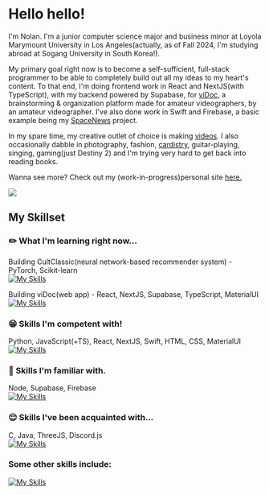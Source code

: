 # Hello hello!

I'm Nolan. I'm a junior computer science major and business minor at Loyola Marymount University in Los Angeles(actually, as of Fall 2024, I'm studying abroad at Sogang University in South Korea!).

My primary goal right now is to become a self-sufficient, full-stack programmer to be able to completely build out all my ideas to my heart's content. To that end, I'm doing frontend work in React and NextJS(with TypeScript), with my backend powered by Supabase, for [viDoc](https://github.com/nndpznn/viDoc), a brainstorming & organization platform made for amateur videographers, by an amateur videographer. I've also done work in Swift and Firebase, a basic example being my [SpaceNews](https://github.com/nndpznn/SpaceNewsClone) project. 

In my spare time, my creative outlet of choice is making [videos](https://www.youtube.com/@-nolan). I also occasionally dabble in photography, fashion, [cardistry](https://sabukaru.online/articles/the-last-living-niche-subculture-a-talk-with-anyone-master-of-cards), guitar-playing, singing, gaming(just Destiny 2) and I'm trying very hard to get back into reading books.

Wanna see more? Check out my (work-in-progress)personal site [here.](https://nndpznn.github.io/)

![](https://komarev.com/ghpvc/?username=nndpznn&color=102BEF)

## My Skillset

### :pencil2: What I'm learning right now...
Building CultClassic(neural network-based recommender system) - PyTorch, Scikit-learn\
[![My Skills](https://skillicons.dev/icons?i=pytorch,sklearn)](https://skillicons.dev)

Building viDoc(web app) - React, NextJS, Supabase, TypeScript, MaterialUI\
[![My Skills](https://skillicons.dev/icons?i=react,nextjs,supabase,ts,materialui)](https://skillicons.dev)

### :grin: Skills I'm competent with!
Python, JavaScript(+TS), React, NextJS, Swift, HTML, CSS, MaterialUI\
[![My Skills](https://skillicons.dev/icons?i=py,js,ts,react,nextjs,swift,html,css,materialui)](https://skillicons.dev)

### :slightly_smiling_face: Skills I'm familiar with.
Node, Supabase, Firebase\
[![My Skills](https://skillicons.dev/icons?i=nodejs,supabase,firebase)](https://skillicons.dev)

### :relieved: Skills I've been acquainted with...
C, Java, ThreeJS, Discord.js\
[![My Skills](https://skillicons.dev/icons?i=c,java,threejs,bots)](https://skillicons.dev)

### Some other skills include:
[![My Skills](https://skillicons.dev/icons?i=github,vscode,figma,ps,ableton,postman)](https://skillicons.dev)

<!--
**nndpznn/nndpznn** is a ✨ _special_ ✨ repository because its `README.md` (this file) appears on your GitHub profile.

Here are some ideas to get you started:

- 🔭 I’m currently working on ...
- 🌱 I’m currently learning ...
- 👯 I’m looking to collaborate on ...
- 🤔 I’m looking for help with ...
- 💬 Ask me about ...
- 📫 How to reach me: ...
- 😄 Pronouns: ...
- ⚡ Fun fact: ...
-->
